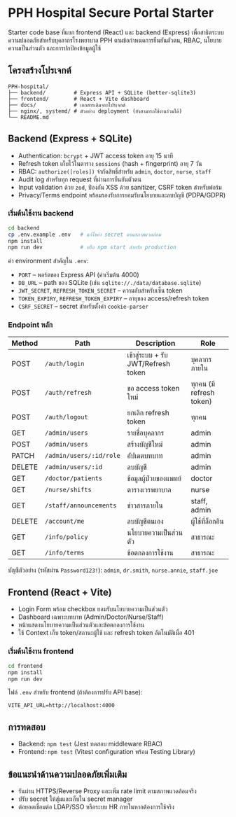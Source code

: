 # PPH Hospital Secure Portal Starter

Starter code base ที่แยก frontend (React) และ backend (Express) เพื่อสาธิตระบบความปลอดภัยสำหรับบุคลากรโรงพยาบาล PPH ตามข้อกำหนดการยืนยันตัวตน, RBAC, นโยบายความเป็นส่วนตัว และการปกป้องข้อมูลผู้ใช้

## โครงสร้างโปรเจกต์

```
PPH-hospital/
├── backend/         # Express API + SQLite (better-sqlite3)
├── frontend/        # React + Vite dashboard
├── docs/            # เอกสารเดิมจากโปรเจกต์
├── nginx/, systemd/ # ตัวอย่าง deployment (ยังสามารถใช้งานร่วมได้)
└── README.md
```

## Backend (Express + SQLite)

- Authentication: `bcrypt` + JWT access token อายุ 15 นาที
- Refresh token เก็บไว้ในตาราง `sessions` (hash + fingerprint) อายุ 7 วัน
- RBAC: `authorize([roles])` จำกัดสิทธิ์สำหรับ `admin`, `doctor`, `nurse`, `staff`
- Audit log สำหรับทุก request ที่ผ่านการยืนยันตัวตน
- Input validation ด้วย `zod`, ป้องกัน XSS ด้วย sanitizer, CSRF token สำหรับฟอร์ม
- Privacy/Terms endpoint พร้อมรองรับการยอมรับนโยบายและลบบัญชี (PDPA/GDPR)

### เริ่มต้นใช้งาน backend

```bash
cd backend
cp .env.example .env   # แก้ไขค่า secret ตามสภาพแวดล้อม
npm install
npm run dev            # หรือ npm start สำหรับ production
```

ค่า environment สำคัญใน `.env`:

- `PORT` – พอร์ตของ Express API (ค่าเริ่มต้น 4000)
- `DB_URL` – path ของ SQLite (เช่น `sqlite://./data/database.sqlite`)
- `JWT_SECRET`, `REFRESH_TOKEN_SECRET` – ความลับสำหรับเซ็น token
- `TOKEN_EXPIRY`, `REFRESH_TOKEN_EXPIRY` – อายุของ access/refresh token
- `CSRF_SECRET` – secret สำหรับตั้งค่า `cookie-parser`

### Endpoint หลัก

| Method | Path | Description | Role |
| ------ | ---- | ----------- | ---- |
| POST | `/auth/login` | เข้าสู่ระบบ + รับ JWT/Refresh token | บุคลากรภายใน |
| POST | `/auth/refresh` | ขอ access token ใหม่ | ทุกคน (มี refresh token) |
| POST | `/auth/logout` | ยกเลิก refresh token | ทุกคน |
| GET | `/admin/users` | รายชื่อบุคลากร | admin |
| POST | `/admin/users` | สร้างบัญชีใหม่ | admin |
| PATCH | `/admin/users/:id/role` | อัปเดตบทบาท | admin |
| DELETE | `/admin/users/:id` | ลบบัญชี | admin |
| GET | `/doctor/patients` | ข้อมูลผู้ป่วยของแพทย์ | doctor |
| GET | `/nurse/shifts` | ตารางเวรพยาบาล | nurse |
| GET | `/staff/announcements` | ข่าวสารภายใน | staff, admin |
| DELETE | `/account/me` | ลบบัญชีตนเอง | ผู้ใช้ที่ล็อกอิน |
| GET | `/info/policy` | นโยบายความเป็นส่วนตัว | สาธารณะ |
| GET | `/info/terms` | ข้อตกลงการใช้งาน | สาธารณะ |

บัญชีตัวอย่าง (รหัสผ่าน `Password123!`): `admin`, `dr.smith`, `nurse.annie`, `staff.joe`

## Frontend (React + Vite)

- Login Form พร้อม checkbox ยอมรับนโยบายความเป็นส่วนตัว
- Dashboard เฉพาะบทบาท (Admin/Doctor/Nurse/Staff)
- หน้าแสดงนโยบายความเป็นส่วนตัวและข้อตกลงการใช้งาน
- ใช้ Context เก็บ token/สถานะผู้ใช้ และ refresh token อัตโนมัติเมื่อ 401

### เริ่มต้นใช้งาน frontend

```bash
cd frontend
npm install
npm run dev
```

ไฟล์ `.env` สำหรับ frontend (ถ้าต้องการปรับ API base):

```
VITE_API_URL=http://localhost:4000
```

## การทดสอบ

- Backend: `npm test` (Jest ทดสอบ middleware RBAC)
- Frontend: `npm test` (Vitest configuration พร้อม Testing Library)

## ข้อแนะนำด้านความปลอดภัยเพิ่มเติม

- รันผ่าน HTTPS/Reverse Proxy และเพิ่ม rate limit ตามสภาพแวดล้อมจริง
- ปรับ secret ให้สุ่มและเก็บใน secret manager
- ต่อยอดเชื่อมต่อ LDAP/SSO หรือระบบ HR ภายในหากต้องการใช้จริง


